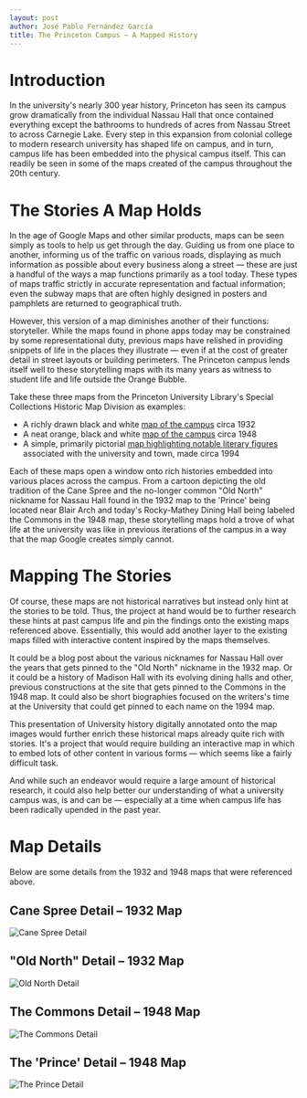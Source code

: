 ```yaml
---
layout: post
author: José Pablo Fernández García
title: The Princeton Campus — A Mapped History
---
```

# Introduction #
In the university's nearly 300 year history, Princeton has seen its campus grow dramatically from the individual Nassau Hall that once contained everything except the bathrooms to hundreds of acres from Nassau Street to across Carnegie Lake. Every step in this expansion from colonial college to modern research university has shaped life on campus, and in turn, campus life has been embedded into the physical campus itself. This can readily be seen in some of the maps created of the campus throughout the 20th century.
# The Stories A Map Holds #
In the age of Google Maps and other similar products, maps can be seen simply as tools to help us get through the day. Guiding us from one place to another, informing us of the traffic on various roads, displaying as much information as possible about every business along a street — these are just a handful of the ways a map functions primarily as a tool today. These types of maps traffic strictly in accurate representation and factual information; even the subway maps that are often highly designed in posters and pamphlets are returned to geographical truth.

However, this version of a map diminishes another of their functions: storyteller. While the maps found in phone apps today may be constrained by some representational duty, previous maps have relished in providing snippets of life in the places they illustrate — even if at the cost of greater detail in street layouts or building perimeters. The Princeton campus lends itself well to these storytelling maps with its many years as witness to student life and life outside the Orange Bubble.

Take these three maps from the Princeton University Library's Special Collections Historic Map Division as examples:
* A richly drawn black and white [map of the campus](https://maps.princeton.edu/catalog/princeton-np193c00q) circa 1932
* A neat orange, black and white [map of the campus](https://maps.princeton.edu/catalog/princeton-3t945s83g) circa 1948
* A simple, primarily pictorial [map highlighting notable literary figures](https://maps.princeton.edu/catalog/princeton-12579v32b) associated with the university and town, made circa 1994

Each of these maps open a window onto rich histories embedded into various places across the campus. From a cartoon depicting the old tradition of the Cane Spree and the no-longer common "Old North" nickname for Nassau Hall found in the 1932 map to the 'Prince' being located near Blair Arch and today's Rocky-Mathey Dining Hall being labeled the Commons in the 1948 map, these storytelling maps hold a trove of what life at the university was like in previous iterations of the campus in a way that the map Google creates simply cannot.
# Mapping The Stories #
Of course, these maps are not historical narratives but instead only hint at the stories to be told. Thus, the project at hand would be to further research these hints at past campus life and pin the findings onto the existing maps referenced above. Essentially, this would add another layer to the existing maps filled with interactive content inspired by the maps themselves.

It could be a blog post about the various nicknames for Nassau Hall over the years that gets pinned to the "Old North" nickname in the 1932 map. Or it could be a history of Madison Hall with its evolving dining halls and other, previous constructions at the site that gets pinned to the Commons in the 1948 map. It could also be short biographies focused on the writers's time at the University that could get pinned to each name on the 1994 map.

This presentation of University history digitally annotated onto the map images would further enrich these historical maps already quite rich with stories. It's a project that would require building an interactive map in which to embed lots of other content in various forms — which seems like a fairly difficult task.

And while such an endeavor would require a large amount of historical research, it could also help better our understanding of what a university campus was, is and can be — especially at a time when campus life has been radically upended in the past year.
# Map Details #
Below are some details from the 1932 and 1948 maps that were referenced above.
## Cane Spree Detail – 1932 Map ##
![Cane Spree Detail]({{hum-331-princeton.github.io}}/images/1932-Princeton-Map-Cane-Spree-Detail.jpg)
## "Old North" Detail – 1932 Map ##
![Old North Detail]({{hum-331-princeton.github.io}}/images/1932-Princeton-Map-Old-North-Detail.jpg)
## The Commons Detail – 1948 Map ##
![The Commons Detail]({{hum-331-princeton.github.io}}/images/1948-Princeton-Map-Commons-Detail.jpg)
## The 'Prince' Detail – 1948 Map ##
![The Prince Detail]({{hum-331-princeton.github.io}}/images/1948-Princeton-Map-The-Prince-Detail.jpg)
